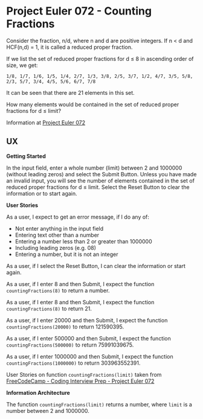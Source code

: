 # Project Euler 072 - Counting Fractions

Consider the fraction, n/d, where n and d are positive integers.  If n &lt; d and HCF(n,d) = 1, it is called a reduced proper fraction.

If we list the set of reduced proper fractions for d &le; 8 in ascending order of size, we get:

    1/8, 1/7, 1/6, 1/5, 1/4, 2/7, 1/3, 3/8, 2/5, 3/7, 1/2, 4/7, 3/5, 5/8, 2/3, 5/7, 3/4, 4/5, 5/6, 6/7, 7/8

It can be seen that there are 21 elements in this set.

How many elements would be contained in the set of reduced proper fractions for d &le; limit?

Information at [Project Euler 072](https://projecteuler.net/problem=72)

## UX

**Getting Started**

In the input field, enter a whole number (limit) between 2 and 1000000 (without leading zeros) and select the Submit Button.  Unless you have made an invalid input, you will see the number of elements contained in the set of reduced proper fractions for d &le; limit.  Select the Reset Button to clear the information or to start again.

**User Stories**

As a user, I expect to get an error message, if I do any of:

- Not enter anything in the input field
- Entering text other than a number
- Entering a number less than 2 or greater than 1000000
- Including leading zeros (e.g. 08)
- Entering a number, but it is not an integer

As a user, if I select the Reset Button, I can clear the information or start again.

As a user, if I enter 8 and then Submit, I expect the function `countingFractions(8)` to return a number.

As a user, if I enter 8 and then Submit, I expect the function `countingFractions(8)` to return 21.

As a user, if I enter 20000 and then Submit, I expect the function `countingFractions(20000)` to return 121590395.

As a user, if I enter 500000 and then Submit, I expect the function `countingFractions(500000)` to return 75991039675.

As a user, if I enter 1000000 and then Submit, I expect the function `countingFractions(1000000)` to return 303963552391.

User Stories on function `countingFractions(limit)` taken from [FreeCodeCamp - Coding Interview Prep - Project Euler 072](https://www.freecodecamp.org/learn/coding-interview-prep/project-euler/problem-72-counting-fractions)

**Information Architecture**

The function `countingFractions(limit)` returns a number, where `limit` is a number between 2 and 1000000.

